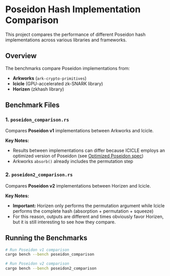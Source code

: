 # Poseidon Hash Implementation Comparison

This project compares the performance of different Poseidon hash implementations across various libraries and frameworks.

## Overview

The benchmarks compare Poseidon implementations from:
- **Arkworks** (`ark-crypto-primitives`)
- **Icicle** (GPU-accelerated zk-SNARK library)
- **Horizen** (zkhash library)

## Benchmark Files

### 1. `poseidon_comparison.rs`
Compares **Poseidon v1** implementations between Arkworks and Icicle.

**Key Notes:**
- Results between implementations can differ because ICICLE employs an optimized version of Poseidon (see [Optimized Poseidon spec](https://hackmd.io/@jake/poseidon-spec#Optimized-Poseidon))
- Arkworks `absorb()` already includes the permutation step

### 2. `poseidon2_comparison.rs`
Compares **Poseidon v2** implementations between Horizen and Icicle.

**Key Notes:**
- **Important:** Horizen only performs the permutation argument while Icicle performs the complete hash (absorption + permutation + squeeze)
- For this reason, outputs are different and times obviously favor Horizen, but it is still interesting to see how they compare.

## Running the Benchmarks

```bash
# Run Poseidon v1 comparison
cargo bench --bench poseidon_comparison

# Run Poseidon v2 comparison  
cargo bench --bench poseidon2_comparison
```

